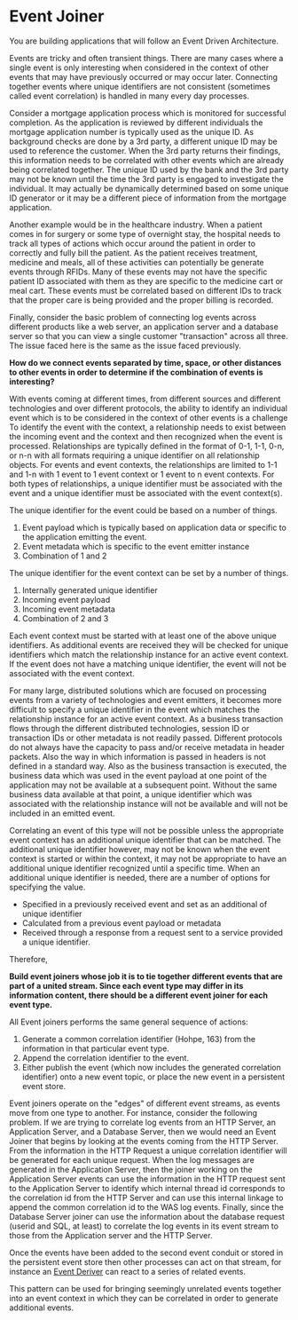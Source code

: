 # Event Joiner
You are building applications that will follow an Event Driven Architecture.

Events are tricky and often transient things. There are many cases where a single event is only interesting when considered in the context of other events that may have previously occurred or may occur later.  Connecting together events where unique identifiers are not consistent (sometimes called event correlation) is handled in many every day processes. 

Consider a mortgage application process which is monitored for successful completion. As the application is reviewed by different individuals the mortgage application number is typically used as the unique ID. As background checks are done by a 3rd party, a different unique ID may be used to reference the customer. When the 3rd party returns their findings, this information needs to be correlated with other events which are already being correlated together. The unique ID used by the bank and the 3rd party may not be known until the time the 3rd party is engaged to investigate the individual. It may actually be dynamically determined based on some unique ID generator or it may be a different piece of information from the mortgage application. 

Another example would be in the healthcare industry. When a patient comes in for surgery or some type of overnight stay, the hospital needs to track all types of actions which occur around the patient in order to correctly and fully bill the patient. As the patient receives treatment, medicine and meals, all of these activities can potentially be generate events through RFIDs. Many of these events may not have the specific patient ID associated with them as they are specific to the medicine cart or meal cart. These events must be correlated based on different IDs to track that the proper care is being provided and the proper billing is recorded. 

Finally, consider the basic problem of connecting log events across different products like a web server, an application server and a database server so that you can view a single customer "transaction" across all three. The issue faced here is the same as the issue faced previously.

**How do we connect events separated by time, space, or other distances to other events in order to determine if the combination of events is interesting?**

With events coming at different times, from different sources and different technologies and over different protocols, the ability to identify an individual event which is to be considered in the context of other events is a challenge   To identify the event with the context, a relationship needs to exist between the incoming event and the context and then recognized when the event is processed.  Relationships are typically defined in the format of 0-1, 1-1, 0-n, or n-n with all formats requiring a unique identifier on all relationship objects. For events and event contexts, the relationships are limited to 1-1 and 1-n with 1 event to 1 event context or 1 event to n event contexts.  For both types of relationships, a unique identifier must be associated with the event and a unique identifier must be associated with the event context(s). 

The unique identifier for the event could be based on a number of things. 

1.	Event payload which is typically based on application data or specific to the application emitting the event.  
2.	Event metadata which is specific to the event emitter instance 
3.	Combination of 1 and 2 

The unique identifier for the event context can be set by a number of things.

1.	Internally generated unique identifier 
2.	Incoming event payload 
3.	Incoming event metadata 
4.	Combination of 2 and 3 

Each event context must be started with at least one of the above unique identifiers.  As additional events are received they will be checked for unique identifiers which match the relationship instance for an active event context.  If the event does not have a matching unique identifier, the event will not be associated with the event context. 

For many large, distributed solutions which are focused on processing events from a variety of technologies and event emitters, it becomes more difficult to specify a unique identifier in the event which matches the relationship instance for an active event context.  As a business transaction flows through the different distributed technologies, session ID or transaction IDs or other metadata is not readily passed.  Different protocols do not always have the capacity to pass and/or receive metadata in header packets.   Also the way in which information is passed in headers is not defined in a standard way. Also as the business transaction is executed, the business data which was used in the event payload at one point of the application may not be available at a subsequent point.  Without the same business data available at that point, a unique identifier which was associated with the relationship instance will not be available and will not be included in an emitted event.

Correlating an event of this type will not be possible unless the appropriate event context has an additional unique identifier that can be matched.  The additional unique identifier however, may not be known when the event context is started or within the context, it may not be appropriate to have an additional unique identifier recognized until a specific time.  When an additional unique identifier is needed, there are a number of options for specifying the value.

+ Specified in a previously received event and set as an additional of unique identifier  
+ Calculated from a previous event payload or metadata 
+ Received through a response from a request sent to a service provided a unique identifier. 

Therefore,

**Build event joiners whose job it is to tie together different events that are part of a united stream. Since each event type may differ in its information content, there should be a different event joiner for each event type.**

All Event joiners performs the same general sequence of actions:
1. Generate a common correlation identifier (Hohpe, 163) from the information in that particular event type.
2. Append the correlation identifier to the event.
3. Either publish the event (which now includes the generated correlation identifier) onto a new event topic, or place the new event in a persistent event store.

Event joiners operate on the "edges" of different event streams, as events move from one type to another. For instance, consider the following problem. If we are trying to correlate log events from an HTTP Server, an Application Server, and a Database Server, then we would need an Event Joiner that begins by looking at the events coming from the HTTP Server. From the information in the HTTP Request a unique correlation identifier will be generated for each unique request. When the log messages are generated in the Application Server, then the joiner working on the Application Server events can use the information in the HTTP request sent to the Application Server to identify which internal thread id corresponds to the correlation id from the HTTP Server and can use this internal linkage to append the common correlation id to the WAS log events. Finally, since the Database Server joiner can use the information about the database request (userid and SQL, at least) to correlate the log events in its event stream to those from the Application server and the HTTP Server.

Once the events have been added to the second event conduit or stored in the persistent event store then other processes can act on that stream, for instance an [Event Deriver](Event-Deriver.md) can react to a series of related events.   

This pattern can be used for bringing seemingly unrelated events together into an event context in which they can be correlated in order to generate additional events. 
